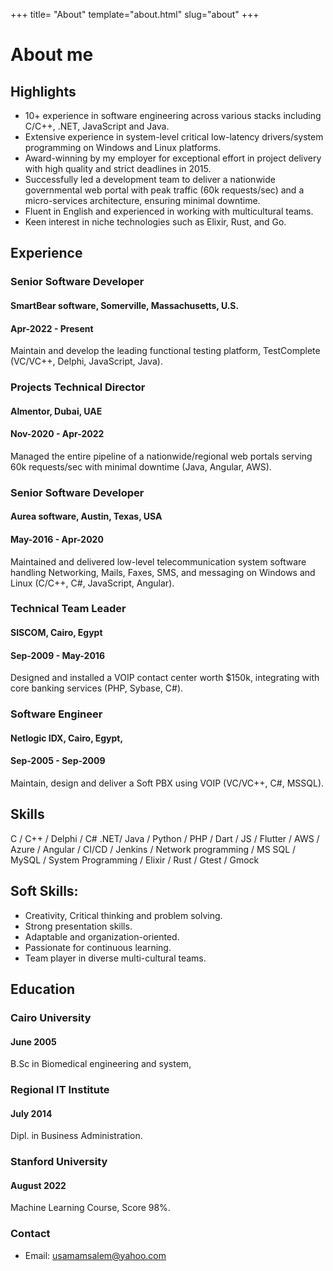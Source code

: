 +++
title= "About"
template="about.html"
slug="about"
+++
# About me
## Highlights
* 10+ experience in software engineering across various stacks including C/C++, .NET, JavaScript and Java.
* Extensive experience in system-level critical low-latency drivers/system programming on Windows and Linux platforms.
* Award-winning by my employer for exceptional effort in project delivery with high quality and strict deadlines in 2015.
* Successfully led a development team to deliver a nationwide governmental web portal with peak traffic (60k requests/sec) and a micro-services architecture, ensuring minimal downtime.
* Fluent in English and experienced in working with multicultural teams.
* Keen interest in niche technologies such as Elixir, Rust, and Go.

## Experience

### Senior Software Developer
#### SmartBear software, Somerville, Massachusetts, U.S.
#### Apr-2022 - Present
Maintain and develop the leading functional testing platform, TestComplete (VC/VC++, Delphi, JavaScript, Java).

### Projects Technical Director
#### Almentor, Dubai, UAE
#### Nov-2020 - Apr-2022

Managed the entire pipeline of a nationwide/regional web portals serving 60k requests/sec with minimal downtime (Java, Angular, AWS).

### Senior Software Developer
#### Aurea software, Austin, Texas, USA
#### May-2016 - Apr-2020
Maintained and delivered low-level telecommunication system software handling Networking, Mails, Faxes, SMS, and messaging on Windows and Linux (C/C++, C#, JavaScript, Angular).


### Technical Team Leader
#### SISCOM, Cairo, Egypt
#### Sep-2009 - May-2016
Designed and installed a VOIP contact center worth $150k, integrating with core banking services (PHP, Sybase, C#).

### Software Engineer
#### Netlogic IDX, Cairo, Egypt,
#### Sep-2005 - Sep-2009
Maintain, design and deliver a Soft PBX using VOIP (VC/VC++, C#, MSSQL).

## Skills
C / C++ / Delphi / C# .NET/ Java / Python / PHP / Dart / JS / Flutter / AWS / Azure / Angular / CI/CD / Jenkins / Network programming / MS SQL / MySQL / System Programming / Elixir / Rust / Gtest / Gmock

## Soft Skills:
* Creativity, Critical thinking and problem solving.
* Strong presentation skills.
* Adaptable and organization-oriented.
* Passionate for continuous learning.
* Team player in diverse multi-cultural teams.


## Education

### Cairo University
#### June 2005
B.Sc in Biomedical engineering and system,

### Regional IT Institute
#### July 2014
Dipl. in Business Administration.

### Stanford University
#### August 2022
Machine Learning Course, Score 98%.

### Contact
- Email: [usamamsalem@yahoo.com](mailto:usamamsalem@yahoo.com)
